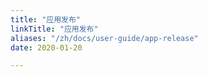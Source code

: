```yaml
---
title: "应用发布"
linkTitle: "应用发布"
aliases: "/zh/docs/user-guide/app-release"
date: 2020-01-20

---
```



